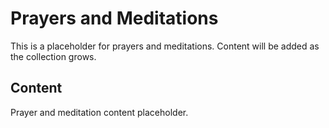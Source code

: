 # Prayers and Meditations

This is a placeholder for prayers and meditations. Content will be added as the collection grows.

## Content

Prayer and meditation content placeholder.
